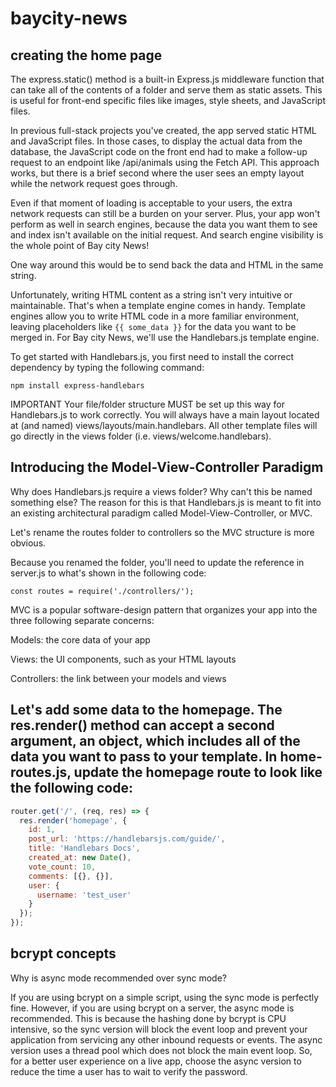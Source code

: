 # baycity-news
## creating the home page
The express.static() method is a built-in Express.js middleware function that can take all of the contents of a folder and serve them as static assets. This is useful for front-end specific files like images, style sheets, and JavaScript files.

In previous full-stack projects you've created, the app served static HTML and JavaScript files. In those cases, to display the actual data from the database, the JavaScript code on the front end had to make a follow-up request to an endpoint like /api/animals using the Fetch API. This approach works, but there is a brief second where the user sees an empty layout while the network request goes through.

Even if that moment of loading is acceptable to your users, the extra network requests can still be a burden on your server. Plus, your app won't perform as well in search engines, because the data you want them to see and index isn't available on the initial request. And search engine visibility is the whole point of Bay city News!

One way around this would be to send back the data and HTML in the same string.

Unfortunately, writing HTML content as a string isn't very intuitive or maintainable. That's when a template engine comes in handy. Template engines allow you to write HTML code in a more familiar environment, leaving placeholders like `{{ some_data }}` for the data you want to be merged in. For Bay city News, we'll use the Handlebars.js template engine.

To get started with Handlebars.js, you first need to install the correct dependency by typing the following command:

`npm install express-handlebars`

IMPORTANT
Your file/folder structure MUST be set up this way for Handlebars.js to work correctly. You will always have a main layout located at (and named) views/layouts/main.handlebars. All other template files will go directly in the views folder (i.e. views/welcome.handlebars).

## Introducing the Model-View-Controller Paradigm
Why does Handlebars.js require a views folder? Why can't this be named something else? The reason for this is that Handlebars.js is meant to fit into an existing architectural paradigm called Model-View-Controller, or MVC.

Let's rename the routes folder to controllers so the MVC structure is more obvious.

Because you renamed the folder, you'll need to update the reference in server.js to what's shown in the following code:

`const routes = require('./controllers/');`

MVC is a popular software-design pattern that organizes your app into the three following separate concerns:

Models: the core data of your app

Views: the UI components, such as your HTML layouts

Controllers: the link between your models and views

## Let's add some data to the homepage. The res.render() method can accept a second argument, an object, which includes all of the data you want to pass to your template. In home-routes.js, update the homepage route to look like the following code:
```js
router.get('/', (req, res) => {
  res.render('homepage', {
    id: 1,
    post_url: 'https://handlebarsjs.com/guide/',
    title: 'Handlebars Docs',
    created_at: new Date(),
    vote_count: 10,
    comments: [{}, {}],
    user: {
      username: 'test_user'
    }
  });
});
```

## bcrypt concepts
Why is async mode recommended over sync mode?

If you are using bcrypt on a simple script, using the sync mode is perfectly fine. However, if you are using bcrypt on a server, the async mode is recommended. This is because the hashing done by bcrypt is CPU intensive, so the sync version will block the event loop and prevent your application from servicing any other inbound requests or events. The async version uses a thread pool which does not block the main event loop.
So, for a better user experience on a live app, choose the async version to reduce the time a user has to wait to verify the password.

##